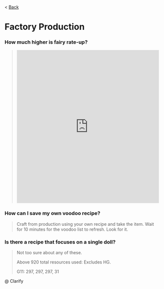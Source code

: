 < [Back](mainpage)

# Factory Production

### How much higher is fairy rate-up?

> <iframe width="100%" height="500" src="https://docs.google.com/spreadsheets/d/1CSC17pKJ8BDDm9YYNB8pFqT8k0Np_jWDeu_1X-qJ7yI/preview?pli=1" frameborder="0">Redditor u/ConductorBichir's list.</iframe>

### How can I save my own voodoo recipe?

> Craft from production using your own recipe and take the item. Wait for 10 minutes for the voodoo list to refresh. Look for it.

### Is there a recipe that focuses on a single doll?

> Not too sure about any of these.
>
> Above 920 total resources used: Excludes HG.
>
> G11: 297, 297, 297, 31

@ Clarify